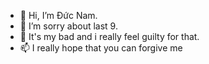 - 👋 Hi, I’m Đức Nam.
- 👀 I’m sorry about last 9.
- 🌱 It's my bad and i really feel guilty for that.
- 📫 I really hope that you can forgive me

<!---
NamDuc121/NamDuc121 is a ✨ special ✨ repository because its `README.md` (this file) appears on your GitHub profile.
You can click the Preview link to take a look at your changes.
--->
